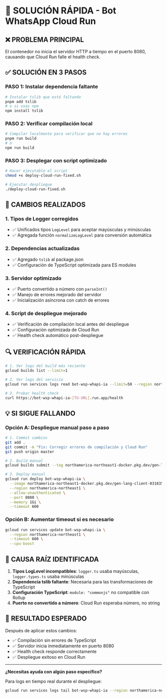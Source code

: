 # 🚨 SOLUCIÓN RÁPIDA - Bot WhatsApp Cloud Run

## ❌ **PROBLEMA PRINCIPAL**
El contenedor no inicia el servidor HTTP a tiempo en el puerto 8080, causando que Cloud Run falle el health check.

## ✅ **SOLUCIÓN EN 3 PASOS**

### **PASO 1: Instalar dependencia faltante**
```bash
# Instalar tslib que está faltando
pnpm add tslib
# o si usas npm
npm install tslib
```

### **PASO 2: Verificar compilación local**
```bash
# Compilar localmente para verificar que no hay errores
pnpm run build
# o
npm run build
```

### **PASO 3: Desplegar con script optimizado**
```bash
# Hacer ejecutable el script
chmod +x deploy-cloud-run-fixed.sh

# Ejecutar despliegue
./deploy-cloud-run-fixed.sh
```

## 🔧 **CAMBIOS REALIZADOS**

### 1. **Tipos de Logger corregidos**
- ✅ Unificados tipos `LogLevel` para aceptar mayúsculas y minúsculas
- ✅ Agregada función `normalizeLogLevel` para conversión automática

### 2. **Dependencias actualizadas**
- ✅ Agregado `tslib` al package.json
- ✅ Configuración de TypeScript optimizada para ES modules

### 3. **Servidor optimizado**
- ✅ Puerto convertido a número con `parseInt()`
- ✅ Manejo de errores mejorado del servidor
- ✅ Inicialización asíncrona con catch de errores

### 4. **Script de despliegue mejorado**
- ✅ Verificación de compilación local antes del despliegue
- ✅ Configuración optimizada de Cloud Run
- ✅ Health check automático post-despliegue

## 🔍 **VERIFICACIÓN RÁPIDA**

```bash
# 1. Ver logs del build más reciente
gcloud builds list --limit=1

# 2. Ver logs del servicio
gcloud run services logs read bot-wsp-whapi-ia --limit=50 --region northamerica-northeast1

# 3. Probar health check
curl https://bot-wsp-whapi-ia-[TU-URL].run.app/health
```

## 💡 **SI SIGUE FALLANDO**

### Opción A: Despliegue manual paso a paso
```bash
# 1. Commit cambios
git add .
git commit -m "Fix: Corregir errores de compilación y Cloud Run"
git push origin master

# 2. Build manual
gcloud builds submit --tag northamerica-northeast1-docker.pkg.dev/gen-lang-client-0318357688/cloud-run-source-deploy/bot-wsp-whapi-ia:latest

# 3. Deploy manual
gcloud run deploy bot-wsp-whapi-ia \
  --image northamerica-northeast1-docker.pkg.dev/gen-lang-client-0318357688/cloud-run-source-deploy/bot-wsp-whapi-ia:latest \
  --region northamerica-northeast1 \
  --allow-unauthenticated \
  --port 8080 \
  --memory 1Gi \
  --timeout 600
```

### Opción B: Aumentar timeout si es necesario
```bash
gcloud run services update bot-wsp-whapi-ia \
  --region northamerica-northeast1 \
  --timeout 600 \
  --cpu-boost
```

## 🎯 **CAUSA RAÍZ IDENTIFICADA**

1. **Tipos LogLevel incompatibles**: `logger.ts` usaba mayúsculas, `logger.types.ts` usaba minúsculas
2. **Dependencia tslib faltante**: Necesaria para las transformaciones de TypeScript
3. **Configuración TypeScript**: `module: "commonjs"` no compatible con Rollup
4. **Puerto no convertido a número**: Cloud Run esperaba número, no string

## 🚀 **RESULTADO ESPERADO**

Después de aplicar estos cambios:
- ✅ Compilación sin errores de TypeScript
- ✅ Servidor inicia inmediatamente en puerto 8080
- ✅ Health check responde correctamente
- ✅ Despliegue exitoso en Cloud Run

---

**¿Necesitas ayuda con algún paso específico?**

Para logs en tiempo real durante el despliegue:
```bash
gcloud run services logs tail bot-wsp-whapi-ia --region northamerica-northeast1
``` 